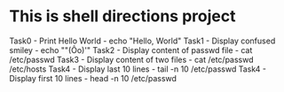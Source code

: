 # This is shell directions project

Task0 - Print Hello World - echo "Hello, World"
Task1 - Display confused smiley - echo ""(Ôo)'"
Task2 - Display content of passwd file - cat /etc/passwd
Task3 - Display content of two files - cat /etc/passwd /etc/hosts
Task4 - Display last 10 lines - tail -n 10 /etc/passwd
Task4 - Display first 10 lines - head -n 10 /etc/passwd
